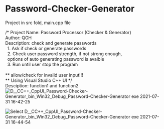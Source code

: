 # Password-Checker-Generator

Project in src fold, main.cpp file

/*	Project Name: Password Processor (Checker & Generator)<br />
	Author: QGH<br />
	Description: check and generate passwords<br />
		&ensp;1. Ask if check or generate passwords<br />
		&ensp;2. Check user password strength, if not strong enough,<br />
		&ensp;options of auto generating password is avaible<br />
		&ensp;3. Run until user stop the program<br />
		<br />
    ** allow/check for invalid user input!!!<br />
    ** Using Visual Studio C++ UI
*/
<br />
Desciption: function1 and function2
![D__CC++_CppUI_Password-Checker-Generator_bin_Win32_Debug_Password-Checker-Generator exe 2021-07-31 16-42-25](https://user-images.githubusercontent.com/76548491/127755595-14cb1a70-52f7-44a7-8ebb-b2bcf6aa23d5.gif)

![Select D__CC++_CppUI_Password-Checker-Generator_bin_Win32_Debug_Password-Checker-Generator exe 2021-07-31 16-44-54](https://user-images.githubusercontent.com/76548491/127755610-13693a0b-054d-4c79-943a-265e7dcf0f02.gif)




